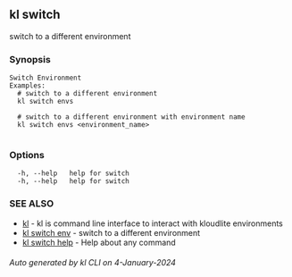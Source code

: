 ## kl switch

switch to a different environment

### Synopsis

```
Switch Environment
Examples:
  # switch to a different environment
  kl switch envs

  # switch to a different environment with environment name
  kl switch envs <environment_name>
	
```

### Options

```
  -h, --help   help for switch
  -h, --help   help for switch
```

### SEE ALSO

* [kl](kl.md)  - kl is command line interface to interact with kloudlite environments
* [kl switch env](kl_switch_env.md)  - switch to a different environment
* [kl switch help](kl_switch_help.md)  - Help about any command

###### Auto generated by kl CLI on 4-January-2024
